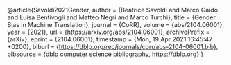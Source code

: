 @article{Savoldi2021Gender,
  author    = {Beatrice Savoldi and
               Marco Gaido and
               Luisa Bentivogli and
               Matteo Negri and
               Marco Turchi},
  title     = {Gender Bias in Machine Translation},
  journal   = {CoRR},
  volume    = {abs/2104.06001},
  year      = {2021},
  url       = {https://arxiv.org/abs/2104.06001},
  archivePrefix = {arXiv},
  eprint    = {2104.06001},
  timestamp = {Mon, 19 Apr 2021 16:45:47 +0200},
  biburl    = {https://dblp.org/rec/journals/corr/abs-2104-06001.bib},
  bibsource = {dblp computer science bibliography, https://dblp.org}
}